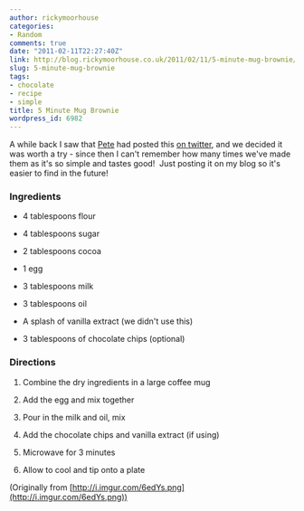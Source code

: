 ```yaml
---
author: rickymoorhouse
categories:
- Random
comments: true
date: "2011-02-11T22:27:40Z"
link: http://blog.rickymoorhouse.co.uk/2011/02/11/5-minute-mug-brownie/
slug: 5-minute-mug-brownie
tags:
- chocolate
- recipe
- simple
title: 5 Minute Mug Brownie
wordpress_id: 6982
---
```


A while back I saw that [Pete](http://twitter.com/#!/petegillam/) had posted this [on twitter](http://twitter.com/#!/petegillam/status/22275239102648320), and we decided it was worth a try - since then I can't remember how many times we've made them as it's so simple and tastes good!  Just posting it on my blog so it's easier to find in the future!


### Ingredients





	
  * 4 tablespoons flour

	
  * 4 tablespoons sugar

	
  * 2 tablespoons cocoa

	
  * 1 egg

	
  * 3 tablespoons milk

	
  * 3 tablespoons oil

	
  * A splash of vanilla extract (we didn't use this)

	
  * 3 tablespoons of chocolate chips (optional)




### Directions





	
  1. Combine the dry ingredients in a large coffee mug

	
  2. Add the egg and mix together

	
  3. Pour in the milk and oil, mix

	
  4. Add the chocolate chips and vanilla extract (if using)

	
  5. Microwave for 3 minutes

	
  6. Allow to cool and tip onto a plate


(Originally from [http://i.imgur.com/6edYs.png](http://i.imgur.com/6edYs.png))
